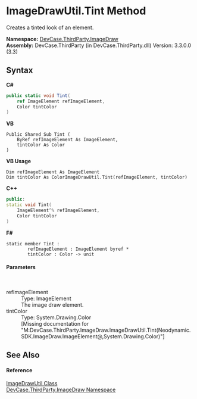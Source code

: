# ImageDrawUtil.Tint Method 
 

Creates a tinted look of an element.

**Namespace:**&nbsp;<a href="N_DevCase_ThirdParty_ImageDraw">DevCase.ThirdParty.ImageDraw</a><br />**Assembly:**&nbsp;DevCase.ThirdParty (in DevCase.ThirdParty.dll) Version: 3.3.0.0 (3.3)

## Syntax

**C#**<br />
``` C#
public static void Tint(
	ref ImageElement refImageElement,
	Color tintColor
)
```

**VB**<br />
``` VB
Public Shared Sub Tint ( 
	ByRef refImageElement As ImageElement,
	tintColor As Color
)
```

**VB Usage**<br />
``` VB Usage
Dim refImageElement As ImageElement
Dim tintColor As ColorImageDrawUtil.Tint(refImageElement, tintColor)
```

**C++**<br />
``` C++
public:
static void Tint(
	ImageElement^% refImageElement, 
	Color tintColor
)
```

**F#**<br />
``` F#
static member Tint : 
        refImageElement : ImageElement byref * 
        tintColor : Color -> unit 

```


#### Parameters
&nbsp;<dl><dt>refImageElement</dt><dd>Type: ImageElement<br />The image draw element.</dd><dt>tintColor</dt><dd>Type: System.Drawing.Color<br />\[Missing <param name="tintColor"/> documentation for "M:DevCase.ThirdParty.ImageDraw.ImageDrawUtil.Tint(Neodynamic.SDK.ImageDraw.ImageElement@,System.Drawing.Color)"\]</dd></dl>

## See Also


#### Reference
<a href="T_DevCase_ThirdParty_ImageDraw_ImageDrawUtil">ImageDrawUtil Class</a><br /><a href="N_DevCase_ThirdParty_ImageDraw">DevCase.ThirdParty.ImageDraw Namespace</a><br />